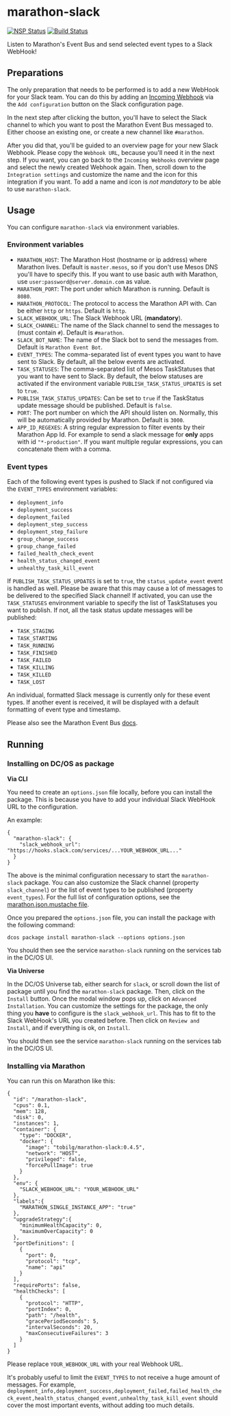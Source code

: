 # marathon-slack

[![NSP Status](https://nodesecurity.io/orgs/tobilg/projects/bb967956-9682-4b37-9e41-68852d242d7a/badge)](https://nodesecurity.io/orgs/tobilg/projects/bb967956-9682-4b37-9e41-68852d242d7a) [![Build Status](https://travis-ci.org/tobilg/marathon-slack.svg?branch=master)](https://travis-ci.org/tobilg/marathon-slack) 

Listen to Marathon's Event Bus and send selected event types to a Slack WebHook!

## Preparations

The only preparation that needs to be performed is to add a new WebHook for your Slack team. You can do this by adding an [Incoming Webhook](https://slack.com/apps/A0F7XDUAZ-incoming-webhooks) via the `Add configuration` button on the Slack configuration page.

In the next step after clicking the button, you'll have to select the Slack channel to which you want to post the Marathon Event Bus messaged to. Either choose an existing one, or create a new channel like `#marathon`.

After you did that, you'll be guided to an overview page for your new Slack Webhook. Please copy the `Webhook URL`, because you'll need it in the next step. If you want, you can go back to the `Incoming Webhooks` overview page and select the newly created Webhook again. Then, scroll down to the `Integration settings` and customize the name and the icon for this integration if you want. To add a name and icon is *not mandatory* to be able to use `marathon-slack`. 

## Usage

You can configure `marathon-slack` via environment variables.

### Environment variables

* `MARATHON_HOST`: The Marathon Host (hostname or ip address) where Marathon lives. Default is `master.mesos`, so if you don't use Mesos DNS you'll have to specify this. If you want to use basic auth with Marathon, use `user:password@server.domain.com` as value. 
* `MARATHON_PORT`: The port under which Marathon is running. Default is `8080`.
* `MARATHON_PROTOCOL`: The protocol to access the Marathon API with. Can be either `http` or `https`. Default is `http`. 
* `SLACK_WEBHOOK_URL`: The Slack Webhook URL (**mandatory**).
* `SLACK_CHANNEL`: The name of the Slack channel to send the messages to (must contain `#`). Default is `#marathon`.
* `SLACK_BOT_NAME`: The name of the Slack bot to send the messages from. Default is `Marathon Event Bot`.
* `EVENT_TYPES`: The comma-separated list of event types you want to have sent to Slack. By default, all the below events are activated.
* `TASK_STATUSES`: The comma-separated list of Mesos TaskStatuses that you want to have sent to Slack. By default, the below statuses are activated if the environment variable `PUBLISH_TASK_STATUS_UPDATES` is set to `true`.
* `PUBLISH_TASK_STATUS_UPDATES`: Can be set to `true` if the TaskStatus update message should be published. Default is `false`.
* `PORT`: The port number on which the API should listen on. Normally, this will be automatically provided by Marathon. Default is `3000`.
* `APP_ID_REGEXES`: A string regular expression to filter events by their Marathon App Id. For example to send a slack message for **only** apps with id `"*-production"`. If you want multiple regular expressions, you can concatenate them with a comma.

### Event types

Each of the following event types is pushed to Slack if not configured via the `EVENT_TYPES` environment variables:

* `deployment_info`
* `deployment_success`
* `deployment_failed`
* `deployment_step_success`
* `deployment_step_failure`
* `group_change_success`
* `group_change_failed`
* `failed_health_check_event`
* `health_status_changed_event`
* `unhealthy_task_kill_event`

If `PUBLISH_TASK_STATUS_UPDATES` is set to `true`, the `status_update_event` event is handled as well. Please be aware that this may cause a lot of messages to be delivered to the specified Slack channel! If activated, you can use the `TASK_STATUSES` environment variable to specify the list of TaskStatuses you want to publish. If not, all the task status update messages will be published:

* `TASK_STAGING`
* `TASK_STARTING`
* `TASK_RUNNING`
* `TASK_FINISHED`
* `TASK_FAILED`
* `TASK_KILLING`
* `TASK_KILLED`
* `TASK_LOST`

An individual, formatted Slack message is currently only for these event types. If another event is received, it will be displayed with a default formatting of event type and timestamp. 

Please also see the Marathon Event Bus [docs](https://mesosphere.github.io/marathon/docs/event-bus.html).

## Running

### Installing on DC/OS as package

**Via CLI**

You need to create an `options.json` file locally, before you can install the package. This is because you have to add your individual Slack WebHook URL to the configuration.

An example:

```
{
  "marathon-slack": {
    "slack_webhook_url": "https://hooks.slack.com/services/...YOUR_WEBHOOK_URL..."
  }
}
```

The above is the minimal configuration necessary to start the `marathon-slack` package. You can also customize the Slack channel (property `slack_channel`) or the list of event types to be published (property `event_types`). For the full list of configuration options, see the [marathon.json.mustache file](https://github.com/mesosphere/universe/blob/version-3.x/repo/packages/M/marathon-slack/1/marathon.json.mustache).

Once you prepared the `options.json` file, you can install the package with the following command:

`dcos package install marathon-slack --options options.json`

You should then see the service `marathon-slack` running on the services tab in the DC/OS UI.

**Via Universe**

In the DC/OS Universe tab, either search for `slack`, or scroll down the list of package until you find the `marathon-slack` package. Then, click on the `Install` button. Once the modal window pops up, click on `Advanced Installation`. You can customize the settings for the package, the only thing you **have** to configure is the `slack_webhook_url`. This has to fit to the Slack WebHook's URL you created before. Then click on `Review and Install`, and if everything is ok, on `Install`.

You should then see the service `marathon-slack` running on the services tab in the DC/OS UI.

### Installing via Marathon

You can run this on Marathon like this:

```
{
  "id": "/marathon-slack",
  "cpus": 0.1,
  "mem": 128,
  "disk": 0,
  "instances": 1,
  "container": {
    "type": "DOCKER",
    "docker": {
      "image": "tobilg/marathon-slack:0.4.5",
      "network": "HOST",
      "privileged": false,
      "forcePullImage": true
    }
  },
  "env": {
    "SLACK_WEBHOOK_URL": "YOUR_WEBHOOK_URL"
  },
  "labels":{
    "MARATHON_SINGLE_INSTANCE_APP": "true"
  },
  "upgradeStrategy":{
    "minimumHealthCapacity": 0,
    "maximumOverCapacity": 0
  },
  "portDefinitions": [
    {
      "port": 0,
      "protocol": "tcp",
      "name": "api"
    }
  ],
  "requirePorts": false,
  "healthChecks": [
    {
      "protocol": "HTTP",
      "portIndex": 0,
      "path": "/health",
      "gracePeriodSeconds": 5,
      "intervalSeconds": 20,
      "maxConsecutiveFailures": 3
    }
  ]
}
``` 

Please replace `YOUR_WEBHOOK_URL` with your real Webhook URL. 

It's probably useful to limit the `EVENT_TYPES` to not receive a huge amount of messages. For example, `deployment_info,deployment_success,deployment_failed,failed_health_check_event,health_status_changed_event,unhealthy_task_kill_event` should cover the most important events, without adding too much details.
